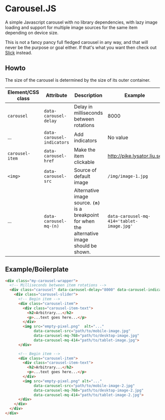 # Carousel.JS
<!-- catch -->
A simple Javascript carousel with no library dependencies, with lazy image loading and support for multiple image sources for the same item depending on device size.

This is not a fancy pancy full fledged carousel in any way, and that will never
be the purpose or goal either. If that's what you want then check out [Slick](http://kenwheeler.github.io/slick/) instead.

## Howto

The size of the carousel is determined by the size of its outer container.
<!-- endcatch -->
<!-- catch(table)-->

| Element/CSS class   | Attribute                  | Description | Example |
| ------------------- | -------------------------- | ----------- | ------- |
| `carousel`          | `data-carousel-delay`      | Delay in milliseconds between rotations | 8000 |
| ...                 | `data-carousel-indicators` | Add indicators | No value |
| `carousel-item`     | `data-carousel-href`       | Make the item clickable | http://pike.lysator.liu.se |
| `<img>`             | `data-carousel-src`        | Source of default image | `/img/image-1.jpg` |
| ...                 | `data-carousel-mq-(n)`     | Alternative image source. **`(n)`** is a breakpoint for when the alternative image should be shown. | `data-carousel-mq-414='tablet-image.jpg'` |

<!-- endcatch -->
<!-- catch -->
## Example/Boilerplate
<!-- endcatch -->
<!-- catch(code) -->
```html
<div class="my-carousel-wrapper">
  <!-- Milliseconds between item rotations -->
  <div class="carousel" data-carousel-delay="8000" data-carousel-indicators="">
    <div class="carousel-slider">
      <!-- Begin item -->
      <div class="carousel-item">
        <div class="carousel-item-text">
          <h2>Arbitrary...</h2>
          <p>...text goes here...</p>
        </div>
        <img src="empty-pixel.png"  alt="..."
             data-carousel-src="path/to/mobile-image.jpg"
             data-carousel-mq-768="path/to/desktop-image.jpg"
             data-carousel-mq-414="path/to/tablet-image.jpg">
      </div>

      <!-- Begin item -->
      <div class="carousel-item">
        <div class="carousel-item-text">
          <h2>Arbitrary...</h2>
          <p>...text goes here...</p>
        </div>
        <img src="empty-pixel.png" alt="..."
             data-carousel-src="path/to/mobile-image-2.jpg"
             data-carousel-mq-768="path/to/desktop-image-2.jpg"
             data-carousel-mq-414="path/to/tablet-image-2.jpg">
      </div>
    </div>
  </div>
</div>
```
<!-- endcatch -->

